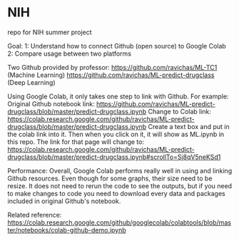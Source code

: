 # NIH
repo for NIH summer project

Goal:
1: Understand how to connect Github (open source) to Google Colab
2: Compare usage between two platforms

Two Github provided by professor: 
https://github.com/ravichas/ML-TC1 (Machine Learning)
https://github.com/ravichas/ML-predict-drugclass (Deep Learning)

Using Google Colab, it only takes one step to link with Github. 
For example: 
Original Github notebook link: https://github.com/ravichas/ML-predict-drugclass/blob/master/predict-drugclass.ipynb
Change to Colab link:  https://colab.research.google.com/github/ravichas/ML-predict-drugclass/blob/master/predict-drugclass.ipynb
Create a text box and put in the colab link into it.
Then when you click on it, it will show as ML.ipynb in this repo. 
The link for that page will change to: https://colab.research.google.com/github/ravichas/ML-predict-drugclass/blob/master/predict-drugclass.ipynb#scrollTo=Sj8qV5neKSd1

Performance: 
Overall, Google Colab performs really well in using and linking Github resources. Even though for some graphs, their size need to be resize. It does not need to rerun the code to see the outputs, but if you need to make changes to code you need to download every data and packages included in original Github's notebook. 

Related reference: https://colab.research.google.com/github/googlecolab/colabtools/blob/master/notebooks/colab-github-demo.ipynb
